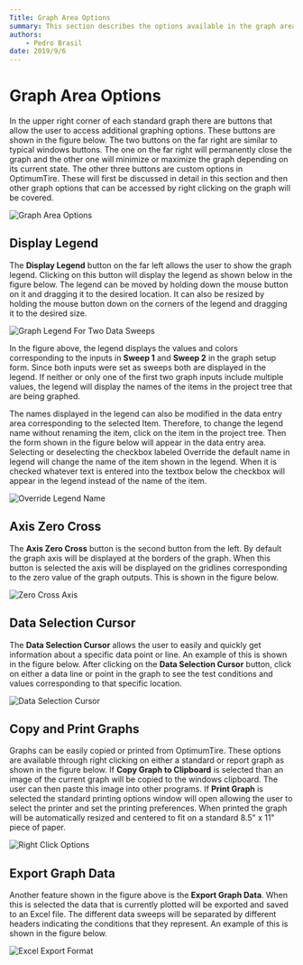 ```yaml
---
Title: Graph Area Options
summary: This section describes the options available in the graph area.
authors:
    - Pedro Brasil   
date: 2019/9/6
---
```


# Graph Area Options

In the upper right corner of each standard graph there are buttons that allow the user to access additional graphing options. These buttons are shown in the figure below. The two buttons on the far right are similar to typical windows buttons. The one on the far right will permanently close the graph and the other one will minimize or maximize the graph depending on its current state. The other three buttons are custom options in OptimumTire. These will first be discussed in detail in this section and then other graph options that can be accessed by right clicking on the graph will be covered.

![Graph Area Options](../img/5_Graphing/5_C_graph_area_options.png)

## Display Legend

The __Display Legend__ button on the far left allows the user to show the graph legend. Clicking on this button will display the legend as shown below in the figure below. The legend can be moved by holding down the mouse button on it and dragging it to the desired location. It can also be resized by holding the mouse button down on the corners of the legend and dragging it to the desired size.

![Graph Legend For Two Data Sweeps](../img/5_Graphing/5_C_graph_legend_for_two_data_sweeps.png)

In the figure above, the legend displays the values and colors corresponding to the inputs in __Sweep 1__ and __Sweep 2__ in the graph setup form. Since both inputs were set as sweeps both are displayed in the legend. If neither or only one of the first two graph inputs include multiple values, the legend will display the names of the items in the project tree that are being graphed.

The names displayed in the legend can also be modified in the data entry area corresponding to the selected Item. Therefore, to change the legend name without renaming the item, click on the item in the project tree. Then the form shown in the figure below will appear in the data entry area. Selecting or deselecting the checkbox labeled Override the default name in legend will change the name of the item shown in the legend. When it is checked whatever text is entered into the textbox below the checkbox will appear in the legend instead of the name of the item.

![Override Legend Name](../img/5_Graphing/5_C_override_legend_name.png)

## Axis Zero Cross

The __Axis Zero Cross__ button is the second button from the left. By default the graph axis will be displayed at the borders of the graph. When this button is selected the axis will be displayed on the gridlines corresponding to the zero value of the graph outputs. This is shown in the figure below.

![Zero Cross Axis](../img/5_Graphing/5_C_zero_cross_axis.png)

## Data Selection Cursor

The __Data Selection Cursor__ allows the user to easily and quickly get information about a specific data point or line. An example of this is shown in the figure below. After clicking on the __Data Selection Cursor__ button, click on either a data line or point in the graph to see the test conditions and values corresponding to that specific location.

![Data Selection Cursor](../img/5_Graphing/5_C_data_selection_cursor.png)

## Copy and Print Graphs

Graphs can be easily copied or printed from OptimumTire. These options are available through right clicking on either a standard or report graph as shown in the figure below. If __Copy Graph to Clipboard__ is selected than an image of the current graph will be copied to the windows clipboard. The user can then paste this image into other programs. If __Print Graph__ is selected the standard printing options window will open allowing the user to select the printer and set the printing preferences. When printed the graph will be automatically resized and centered to fit on a standard 8.5" x 11" piece of paper.

![Right Click Options](../img/5_Graphing/5_C_right_click_options.png)

## Export Graph Data

Another feature shown in the figure above is the __Export Graph Data__. When this is selected the data that is currently plotted will be exported and saved to an Excel file. The different data sweeps will be separated by different headers indicating the conditions that they represent. An example of this is shown in the figure below.

![Excel Export Format](../img/5_Graphing/5_C_excel_export_format.png)